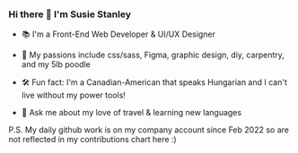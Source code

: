 ### Hi there 👋 I'm Susie Stanley

- 📚 I'm a Front-End Web Developer & UI/UX Designer

- 🐩 My passions include css/sass, Figma, graphic design, diy, carpentry, and my 5lb poodle

- 🛠 Fun fact: I'm a Canadian-American that speaks Hungarian and I can't live without my power tools! 

- 🚀 Ask me about my love of travel & learning new languages

P.S. My daily github work is on my company account since Feb 2022 so are not reflected in my contributions chart here :)
